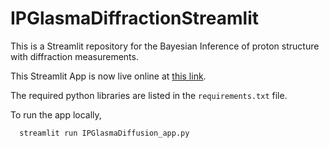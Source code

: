 # IPGlasmaDiffractionStreamlit
This is a Streamlit repository for the Bayesian Inference of proton structure with diffraction measurements.

This Streamlit App is now live online at [this link](https://share.streamlit.io/chunshen1987/ipglasmadiffractionstreamlit/main/IPGlasmaDiffraction_app.py
).

The required python libraries are listed in the `requirements.txt` file.

To run the app locally,

```
  streamlit run IPGlasmaDiffusion_app.py
```
